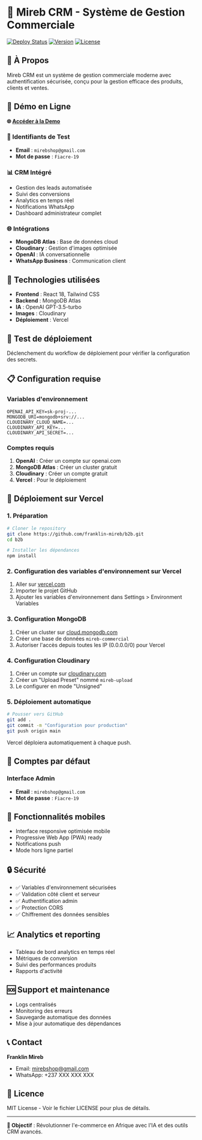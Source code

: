 # 🏪 Mireb CRM - Système de Gestion Commerciale

[![Deploy Status](https://img.shields.io/badge/Deploy-GitHub%20Pages-brightgreen)](https://franklin-mireb.github.io/b2b/)
[![Version](https://img.shields.io/badge/Version-2.0.0-blue)](https://github.com/franklin-mireb/b2b)
[![License](https://img.shields.io/badge/License-MIT-yellow)](LICENSE)

## 🎯 À Propos

Mireb CRM est un système de gestion commerciale moderne avec authentification sécurisée, conçu pour la gestion efficace des produits, clients et ventes.

## 🚀 Démo en Ligne

**🌐 [Accéder à la Demo](https://franklin-mireb.github.io/b2b/)**

### 🔑 Identifiants de Test
- **Email** : `mirebshop@gmail.com`
- **Mot de passe** : `Fiacre-19`

### 📊 CRM Intégré
- Gestion des leads automatisée
- Suivi des conversions
- Analytics en temps réel
- Notifications WhatsApp
- Dashboard administrateur complet

### 🌐 Intégrations
- **MongoDB Atlas** : Base de données cloud
- **Cloudinary** : Gestion d'images optimisée
- **OpenAI** : IA conversationnelle
- **WhatsApp Business** : Communication client

## 🔧 Technologies utilisées

- **Frontend** : React 18, Tailwind CSS
- **Backend** : MongoDB Atlas
- **IA** : OpenAI GPT-3.5-turbo
- **Images** : Cloudinary
- **Déploiement** : Vercel

## 🚀 Test de déploiement
Déclenchement du workflow de déploiement pour vérifier la configuration des secrets.

## 📋 Configuration requise

### Variables d'environnement
```
OPENAI_API_KEY=sk-proj-...
MONGODB_URI=mongodb+srv://...
CLOUDINARY_CLOUD_NAME=...
CLOUDINARY_API_KEY=...
CLOUDINARY_API_SECRET=...
```

### Comptes requis
1. **OpenAI** : Créer un compte sur openai.com
2. **MongoDB Atlas** : Créer un cluster gratuit
3. **Cloudinary** : Créer un compte gratuit
4. **Vercel** : Pour le déploiement

## 🚀 Déploiement sur Vercel

### 1. Préparation
```bash
# Cloner le repository
git clone https://github.com/franklin-mireb/b2b.git
cd b2b

# Installer les dépendances
npm install
```

### 2. Configuration des variables d'environnement sur Vercel
1. Aller sur [vercel.com](https://vercel.com)
2. Importer le projet GitHub
3. Ajouter les variables d'environnement dans Settings > Environment Variables

### 3. Configuration MongoDB
1. Créer un cluster sur [cloud.mongodb.com](https://cloud.mongodb.com)
2. Créer une base de données `mireb-commercial`
3. Autoriser l'accès depuis toutes les IP (0.0.0.0/0) pour Vercel

### 4. Configuration Cloudinary
1. Créer un compte sur [cloudinary.com](https://cloudinary.com)
2. Créer un "Upload Preset" nommé `mireb-upload`
3. Le configurer en mode "Unsigned"

### 5. Déploiement automatique
```bash
# Pousser vers GitHub
git add .
git commit -m "Configuration pour production"
git push origin main
```

Vercel déploiera automatiquement à chaque push.

## 👥 Comptes par défaut

### Interface Admin
- **Email** : `mirebshop@gmail.com`
- **Mot de passe** : `Fiacre-19`

## 📱 Fonctionnalités mobiles

- Interface responsive optimisée mobile
- Progressive Web App (PWA) ready
- Notifications push
- Mode hors ligne partiel

## 🔒 Sécurité

- ✅ Variables d'environnement sécurisées
- ✅ Validation côté client et serveur
- ✅ Authentification admin
- ✅ Protection CORS
- ✅ Chiffrement des données sensibles

## 📈 Analytics et reporting

- Tableau de bord analytics en temps réel
- Métriques de conversion
- Suivi des performances produits
- Rapports d'activité

## 🆘 Support et maintenance

- Logs centralisés
- Monitoring des erreurs
- Sauvegarde automatique des données
- Mise à jour automatique des dépendances

## 📞 Contact

**Franklin Mireb**  
- Email: mirebshop@gmail.com
- WhatsApp: +237 XXX XXX XXX

## 📄 Licence

MIT License - Voir le fichier LICENSE pour plus de détails.

---

**🎯 Objectif** : Révolutionner l'e-commerce en Afrique avec l'IA et des outils CRM avancés.
